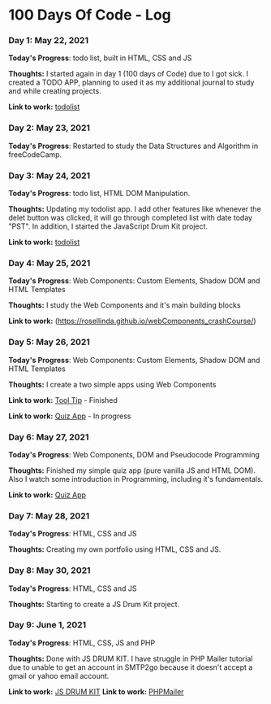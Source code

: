 # 100 Days Of Code - Log

### Day 1: May 22, 2021

**Today's Progress**: todo list, built in HTML, CSS and JS

**Thoughts:** 
I started again in day 1 (100 days of Code) due to I got sick. I created a TODO APP, planning to used it as my additional journal to study and while creating projects.


**Link to work:** [todolist](https://rosellinda.github.io/todo_list/)


### Day 2: May 23, 2021

**Today's Progress**: Restarted to study the Data Structures and Algorithm in freeCodeCamp. 


### Day 3: May 24, 2021

**Today's Progress**: todo list, HTML DOM Manipulation.

**Thoughts:** Updating my todolist app. I add other features like whenever the delet button was clicked, it will go through completed list with date today "PST".
In addition, I started the JavaScript Drum Kit project.

**Link to work:** [todolist](https://rosellinda.github.io/todo_list/)


### Day 4: May 25, 2021

**Today's Progress**: Web Components: Custom Elements, Shadow DOM and HTML Templates

**Thoughts:** I study the Web Components and it's main building blocks


**Link to work:** (https://rosellinda.github.io/webComponents_crashCourse/)


### Day 5: May 26, 2021

**Today's Progress**: Web Components: Custom Elements, Shadow DOM and HTML Templates

**Thoughts:** I create a two simple apps using Web Components

**Link to work:** [Tool Tip](https://rosellinda.github.io/webComponents_toolTip/) - Finished

**Link to work:** [Quiz App](https://rosellinda.github.io/webc_projects/) - In progress


### Day 6: May 27, 2021

**Today's Progress**: Web Components, DOM and Pseudocode Programming

**Thoughts:** Finished my simple quiz app (pure vanilla JS and HTML DOM). Also I watch some introduction in Programming, including it's fundamentals.

**Link to work:** [Quiz App](https://rosellinda.github.io/webc_projects/)


### Day 7: May 28, 2021

**Today's Progress**: HTML, CSS and JS

**Thoughts:** Creating my own portfolio using HTML, CSS and JS.


### Day 8: May 30, 2021

**Today's Progress**: HTML, CSS and JS

**Thoughts:** Starting to create a JS Drum Kit project.


### Day 9: June 1, 2021

**Today's Progress**: HTML, CSS, JS and PHP

**Thoughts:** Done with JS DRUM KIT. I have struggle in PHP Mailer tutorial due to unable to get an account in SMTP2go because it doesn't accept a gmail or yahoo email account.

**Link to work:** [JS DRUM KIT](https://rosellinda.github.io/JS_Drum_Kit/)
**Link to work:** [PHPMailer](https://rosellinda.github.io/php_mailer/)
